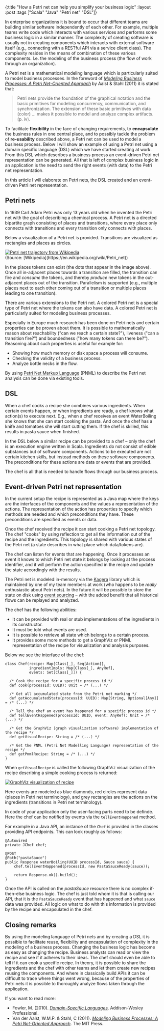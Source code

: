 {:title "How a Petri net can help you simplify your business logic"
:layout :post
:tags ["Scala" "Java" "Petri net" "DSL"]}

In enterprise organizations it is bound to occur that different teams are building similar software independently of each other. For example, multiple teams write code which interacts with various services and performs some business logic in a similar manner. The complexity of creating software is usually not in creating components which interacts with external software itself (e.g., connecting with a RESTful API via a service client class). The complexity resides in the means of combination of these various components. I.e. the modeling of the business process (the flow of work through an organization).

A Petri net is a mathematical modeling language which is particularly suited to model business processes. In the foreword of [*Modeling Business Processes: A Petri Net-Oriented Approach*](http://amzn.to/1VzuMhh) by Aalst & Stahl (2011) it is stated that:

>Petri nets provide the foundation of the graphical notation and the basic primitives for modeling concurrency, communication, and synchronization. The extension of these basic primitives with data (color) ... makes it possible to model and analyze complex artifacts. (p. iv).

To facilitate **flexibility** in the face of changing requirements, to **encapsulate** the business rules in one central place, and to possibly tackle the problem of **re-usability** described above, a Petri net can be used to model a business process. Below I will show an example of using a Petri net using a domain specific language (DSL) which we have started creating at work. From this DSL which describes a business process an event-driven Petri net representation can be generated. All that is left of complex business logic in an application is the need to send the right events (with data) to the Petri net representation.

In this article I will elaborate on Petri nets, the DSL created and an event-driven Petri net representation.

## Petri nets

In 1939 Carl Adam Petri was only 13 years old when he invented the Petri net with the goal of describing a chemical process. A Petri net is a directed bipartite graph consisting of places and transitions, where every place only connects with transitions and every transition only connects with places.

Below a visualization of a Petri net is provided. Transitions are visualized as rectangles and places as circles.

<a href="http://i.imgur.com/jOa0nDH.gif">
<img src="http://i.imgur.com/jOa0nDH.gif" alt="Petri net trajectory from Wikipedia" />
</a>
<br/>
(Source: [Wikipedia](https://en.wikipedia.org/wiki/Petri_net))

In the places tokens can exist (the dots that appear in the image above). Once all in-adjacent places towards a transition are filled, the transition can fire and *consume* the tokens, and thereby *produce* new tokens in the out-adjacent places out of the transition. Parallelism is supported (e.g., multiple places next to each other coming out of a transition or multiple places leading to one transition). 

There are various extensions to the Petri net. A colored Petri net is a special type of Petri net where the tokens can also have data. A colored Petri net is particularly suited for modeling business processes.

Especially in Europe much research has been done on Petri nets and certain properties can be proven about them. It is possible to mathematically reason about reachability ("can we reach a certain state?"), liveness ("can a transition fire?") and boundedness ("how many tokens can there be?"). Reasoning about such properties is useful for example for:

* Showing how much memory or disk space a process will consume.
* Checking the validity of a business process.
* Analyze bottle necks in the flow.

By using [Petri Net Markup Language](http://xml.coverpages.org/PNML200303.pdf) (PNML) to describe the Petri net analysis can be done via existing tools.

## DSL

When a chef cooks a recipe she combines various ingredients. When certain events happen, or when ingredients are ready, a chef knows what action(s) to execute next. E.g., when a chef receives an event WaterBoiling she knows that she can start cooking the pasta. And once the chef has a knife and tomatoes she will start cutting them. If the chef is skilled, this results in pasta sauce when finished.

In the DSL below a similar recipe can be provided to a chef – only the chef is an execution engine written in Scala. Ingredients do not consist of edible substances but of software components. Actions to be executed are not certain kitchen skills, but instead methods on these software components. The preconditions for these actions are data or events that are provided.

The chef is all that is needed to handle flows through our business process.

## Event-driven Petri net representation

In the current setup the recipe is represented as a Java map where the keys are the interfaces of the components and the values a representation of the actions. The representation of the action has properties to specify which methods are needed and which preconditions they have. These preconditions are specified as events or data.

Once the chef received the recipe it can start cooking a Petri net topology. The chef "cooks" by using reflection to get all the information out of the recipe and the ingredients. This topology is shared with various states of the Petri net (a state describes in what place which data/tokens are).

The chef can listen for events that are happening. Once it processes an event it knows to which Petri net state it belongs by looking at the process identifier, and it will perform the action specified in the recipe and update the state accordingly with the results.

The Petri net is modeled in-memory via the [Kagera](https://github.com/merlijn/kagera) library which is maintained by one of my team members at work (who happens to be *really* enthusiastic about Petri nets). In the future it will be possible to store the state on disk using [event sourcing](http://cqrs.wikidot.com/doc:event-sourcing) – with the added benefit that all historical flows can be replayed and analyzed.

The chef has the following abilities:

* It can be provided with real or stub implementations of the ingredients in its constructor.
* It must be told what events are used.
* It is possible to retrieve all state which belongs to a certain process.
* It provides some more methods to get a GraphViz or PNML representation of the recipe for visualization and analysis purposes.

Below we see the interface of the chef:

```
class Chef(recipe: Map[Class[_], Seq[Action]],
           ingredientImpls: Map[Class[_], AnyRef],
           events: Set[Class[_]]) {

  /* Cook the recipe for a specific process id */
  def cook(processId: UUID): Unit = /* (...) */ 

  /* Get all accumulated state from the Petri net marking */
  def getAccumulatedState(processId: UUID): Map[String, Optional[Any]] = /* (...) */ 

  /* Tell the chef an event has happened for a specific process id */
  def tellEventHappened(processId: UUID, event: AnyRef): Unit = /* (...) */ 

  /* Get the GraphViz (graph visualization software) implementation of the recipe */
  def getVisualRecipe: String = /* (...) */ 

  /* Get the PNML (Petri Net Modelling Language) representation of the recipe */
  def getPnmlRecipe: String = /* (...) */ 
}
```

When `getVisualRecipe` is called the following GraphViz visualization of the recipe describing a simple cooking process is returned:

<a href="http://i.imgur.com/ZTpcOE5.png">
<img src="http://i.imgur.com/ZTpcOE5.png" alt="GraphViz visualization of recipe" />
</a>

Here events are modeled as blue diamonds, red circles represent data (places in Petri net terminology), and grey rectangles are the actions on the ingredients (transitions in Petri net terminology).

In code of your application only the user-facing parts need to be definde. Here the chef can be notified by events via the `tellEventHappened` method. 

For example in a Java API, an instance of the `Chef` is provided in the classes providing API endpoints. This can look roughly as follows:

```
@Autowired
private JChef chef;

@POST
@Path("pastaSauce")
public Response waterBoiling(UUID processId, Sauce sauce) {
    chef.tellEventHappened(processId, new PastaSauceReady(sauce));

    return Response.ok().build();
}
```

Once the API is called on the *pastaSauce* resource there is no complex if-then-else business logic. The chef is just told whom it is that is calling our API, that it is the `PastaSauceReady` event that has happened and what `sauce` data was provided. All logic on what to do with this information is provided by the recipe and encapsulated in the chef.

## Closing remarks

By using the modeling language of Petri nets and by creating a DSL it is possible to facilitate reuse, flexibility and encapsulation of complexity in the modeling of a business process. Changing the business logic has become as easy as changing the recipe. Business analysts can read or view the recipe and see if it adheres to their ideas. The chef should even be able to tell if it can cook a specific recipe. In theory, it is possible to share the ingredients and the chef with other teams and let them create new recipes reusing the components. And where in classically build APIs it can be difficult to trace where things went wrong, because of the properties of Petri nets it is possible to thoroughly analyze flows taken through the application.

If you want to read more:
* Fowler, M. (2010). [*Domain-Specific Languages*](http://amzn.to/1TYg3dd). Addison-Wesley Professional.
* Van der Aalst, W.M.P. & Stahl, C (2011). [*Modeling Business Processes: A Petri Net-Oriented Approach*](http://amzn.to/1VzuMhh). The MIT Press.
